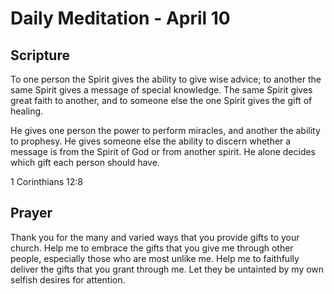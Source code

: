 # Daily Meditation - April 10

## Scripture

To one person
the Spirit gives the ability to give wise advice; to another the same Spirit
gives a message of special knowledge. The same Spirit gives great faith to
another, and to someone else the one Spirit gives the gift of healing. 

He gives
one person the power to perform miracles, and another the ability to prophesy.
He gives someone else the ability to discern whether a message is from the
Spirit of God or from another spirit.  He alone decides which gift each person 
should have. 

1 Corinthians 12:8


## Prayer

Thank you for the many and varied ways that you provide gifts to your church.
Help me to embrace the gifts that you give me through other people, especially
those who are most unlike me.  Help me to faithfully deliver the gifts that
you grant through me.  Let they be untainted by my own selfish desires for 
attention.


